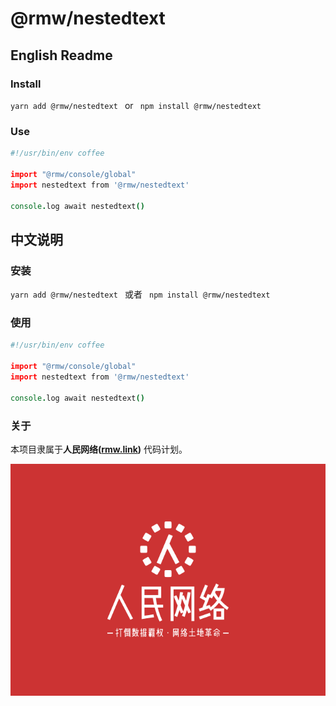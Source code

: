 <!-- 本文件由 ./make.md 自动生成，请不要直接修改此文件 -->

# @rmw/nestedtext

## English Readme

###  Install

```yarn add @rmw/nestedtext ``` or ``` npm install @rmw/nestedtext```

### Use

```coffee
#!/usr/bin/env coffee

import "@rmw/console/global"
import nestedtext from '@rmw/nestedtext'

console.log await nestedtext()
```

## 中文说明

###  安装

```yarn add @rmw/nestedtext ``` 或者 ``` npm install @rmw/nestedtext```

### 使用

```coffee
#!/usr/bin/env coffee

import "@rmw/console/global"
import nestedtext from '@rmw/nestedtext'

console.log await nestedtext()
```

### 关于

本项目隶属于**人民网络([rmw.link](//rmw.link))** 代码计划。

![人民网络](https://raw.githubusercontent.com/rmw-link/logo/master/rmw.red.bg.svg)